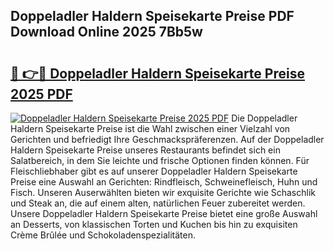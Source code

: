 ## Doppeladler Haldern Speisekarte Preise PDF Download Online 2025 7Bb5w

# <h2><a href="http://gcdt8ui.nevu.top/?p=Doppeladler+Haldern+Speisekarte+Preise">🔗 👉🔴 Doppeladler Haldern Speisekarte Preise 2025 PDF</a></h2>

[![Doppeladler Haldern Speisekarte Preise 2025 PDF](https://i.imgur.com/dBaPXMq.png)](http://gcdt8ui.nevu.top/?p=Doppeladler+Haldern+Speisekarte+Preise)
Die Doppeladler Haldern Speisekarte Preise ist die Wahl zwischen einer Vielzahl von Gerichten und befriedigt Ihre Geschmackspräferenzen. Auf der Doppeladler Haldern Speisekarte Preise unseres Restaurants befindet sich ein Salatbereich, in dem Sie leichte und frische Optionen finden können. Für Fleischliebhaber gibt es auf unserer Doppeladler Haldern Speisekarte Preise eine Auswahl an Gerichten: Rindfleisch, Schweinefleisch, Huhn und Fisch. Unseren Auserwählten bieten wir exquisite Gerichte wie Schaschlik und Steak an, die auf einem alten, natürlichen Feuer zubereitet werden. Unsere Doppeladler Haldern Speisekarte Preise bietet eine große Auswahl an Desserts, von klassischen Torten und Kuchen bis hin zu exquisiten Crème Brûlée und Schokoladenspezialitäten.
